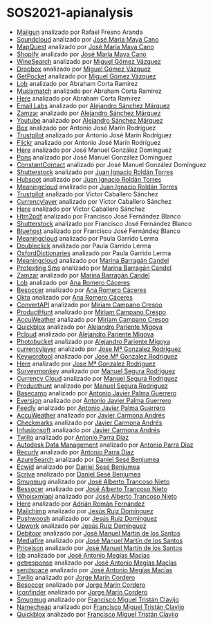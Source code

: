 # SOS2021-apianalysis
* [Mailgun](https://www.mailgun.com) analizado por Rafael Fresno Aranda
* [Soundcloud](https://developers.soundcloud.com/) analizado por [José María Maya Cano](https://github.com/josemarimaya)
* [MapQuest](https://developer.mapquest.com/) analizado por [José María Maya Cano](https://github.com/josemarimaya)
* [Shopify](https://shopify.dev/concepts/shopify-introduction) analizado por [José María Maya Cano](https://github.com/josemarimaya)
* [WineSearch](https://www.wine-searcher.com/) analizado por [Miguel Gómez Vázquez](https://github.com/migueclon98)
* [Dropbox](https://www.dropbox.com/plans?tab=personal) analizado por [Miguel Gómez Vázquez](https://github.com/migueclon98)
* [GetPocket](https://getpocket.com/premium) analizado por [Miguel Gómez Vázquez](https://github.com/migueclon98)
* [Lob](https://www.lob.com/) analizado por Abraham Corta Ramirez
* [Musixmatch](https://developer.musixmatch.com/) analizado por Abraham Corta Ramirez
* [Here](https://developer.here.com/) analizado por Abraham Corta Ramirez
* [Email Labs](https://emaillabs.io/en/pricing/) analizado por [Alejandro Sánchez Márquez](https://github.com/Alesanmar)
* [Zamzar](https://developers.zamzar.com/pricing) analizado por [Alejandro Sánchez Márquez](https://github.com/Alesanmar)
* [Youtube](https://developers.google.com/youtube/v3/determine_quota_cost) analizado por [Alejandro Sánchez Márquez](https://github.com/Alesanmar)
* [Box](https://www.box.com/es-419/pricing/business) analizado por Antonio José Marín Rodríguez
* [Trustpilot](https://business.trustpilot.com/plans) analizado por Antonio José Marín Rodríguez
* [Flickr](https://www.flickr.com/account/upgrade/pro) analizado por Antonio José Marín Rodríguez
* [Here](https://developer.here.com/pricing) analizado por José Manuel González Domínguez
* [Pons](http://en.pons.com/assets/docs/api_dict.pdf) analizado por José Manuel González Domínguez
* [ConstantContact](https://www.constantcontact.com/es/price-plans) analizado por José Manuel González Domínguez
* [Shutterstock](https://www.shutterstock.com/es/pricing) analizado por [Juan Ignacio Roldán Torres](https://github.com/juaroltor)
* [Hubspot](https://www.hubspot.es/pricing/marketing?term=annual&edition=starter) analizado por [Juan Ignacio Roldán Torres](https://github.com/juaroltor)
* [Meaningcloud](https://www.meaningcloud.com/es/productos/precios) analizado por [Juan Ignacio Roldán Torres](https://github.com/juaroltor)
* [Trustpilot](https://business.trustpilot.com) analizado por Víctor Caballero Sánchez
* [Currencylayer](https://currencylayer.com) analizado por Víctor Caballero Sánchez
* [Here](https://developer.here.com) analizado por Víctor Caballero Sánchez
* [Htm2pdf](https://www.htm2pdf.co.uk/plans-and-pricing/) analizado por Francisco José Fernández Blanco
* [Shutterstock](https://www.shutterstock.com/es/pricing) analizado por Francisco José Fernández Blanco
* [Bluehost](https://www.bluehost.com/web-hosting/signup) analizado por Francisco José Fernández Blanco
* [Meaningcloud](https://www.meaningcloud.com/) analizado por Paula Garrido Lerma
* [Doubleclick](https://ads.google.com/home/pricing/) analizado por Paula Garrido Lerma
* [OxfordDictionaries](https://developer.oxforddictionaries.com/) analizado por Paula Garrido Lerma
* [Meaningcloud](https://www.meaningcloud.com/es/productos/precios) analizado por [Marina Barragán Candel](https://github.com/MarinaBC)
* [Protexting Sms](https://www.protexting.com/messaging-pricing-spain.html) analizado por [Marina Barragán Candel](https://github.com/MarinaBC)
* [Zamzar](https://developers.zamzar.com/pricing) analizado por [Marina Barragán Candel](https://github.com/MarinaBC)
* [Lob](https://www.lob.com/) analizado por [Ana Romero Cáceres](https://github.com/anaromero99)
* [Besoccer](https://es.besoccer.com/api) analizado por [Ana Romero Cáceres](https://github.com/anaromero99)
* [Okta](https://www.okta.com/pricing/) analizado por [Ana Romero Cáceres](https://github.com/anaromero99)
* [ConvertAPI](https://www.convertapi.com/prices) analizado por [Miriam Campano Crespo](https://github.com/Mirishya)
* [ProductHunt](https://www.producthunt.com/ship) analizado por [Miriam Campano Crespo](https://github.com/Mirishya)
* [AccuWeather](https://developer.accuweather.com/packages) analizado por [Miriam Campano Crespo](https://github.com/Mirishya)
* [Quickblox](https://quickblox.com/) analizado por [Alejandro Pariente Migoya](https://github.com/RoundPegInASquareHole)
* [Pcloud](https://www.pcloud.com/es/eu) analizado por [Alejandro Pariente Migoya](https://github.com/RoundPegInASquareHole)
* [Photobucket](https://app.photobucket.com/explore) analizado por [Alejandro Pariente Migoya](https://github.com/RoundPegInASquareHole)
* [currencylayer](https://currencylayer.com/) analizado por [Jose Mª Gonzalez Rodriguez](https://github.com/josgonrod7)
* [Keywordtool](https://keywordtool.io/es) analizado por [Jose Mª Gonzalez Rodriguez](https://github.com/josgonrod7)
* [Here](https://developer.here.com/) analizado por [Jose Mª Gonzalez Rodriguez](https://github.com/josgonrod7)
* [Surveymonkey](https://es.surveymonkey.com/) analizado por [Manuel Segura Rodriguez](https://github.com/mansegrod)
* [Currency Cloud](https://www.currencycloud.com/) analizado por [Manuel Segura Rodriguez](https://github.com/mansegrod)
* [Producthunt](https://www.producthunt.com/) analizado por [Manuel Segura Rodriguez](https://github.com/mansegrod)
* [Basecamp](https://basecamp.com/) analizado por [Antonio Javier Palma Guerrero](https://github.com/ajpalma28)
* [Eversign](https://eversign.com) analizado por [Antonio Javier Palma Guerrero](https://github.com/ajpalma28)
* [Feedly](https://feedly.com/) analizado por [Antonio Javier Palma Guerrero](https://github.com/ajpalma28)
* [AccuWeather](https://developer.accuweather.com/packages) analizado por [Javier Carmona Andrés](https://github.com/JavierCarmona16)
* [Checkmarks](https://checkmarks.com/) analizado por [Javier Carmona Andrés](https://github.com/JavierCarmona16)
* [Infusionsoft](https://keap.com/pricing) analizado por [Javier Carmona Andrés](https://github.com/JavierCarmona16)
* [Twilio](https://sendgrid.com/) analizado por [Antonio Parra Diaz](https://github.com/antonioparra7)
* [Autodesk Data Management](https://forge.autodesk.com/) analizado por [Antonio Parra Diaz](https://github.com/antonioparra7)
* [Recurly](https://recurly.com/) analizado por [Antonio Parra Diaz](https://github.com/antonioparra7)
* [AzureSearch](https://azure.microsoft.com/es-es/pricing/details/search/) analizado por [Daniel Sesé Benjumea](https://github.com/Wocanilo)
* [Ecwid](https://www.ecwid.com/) analizado por [Daniel Sesé Benjumea](https://github.com/Wocanilo)
* [Scrive](https://www.scrive.com/) analizado por [Daniel Sesé Benjumea](https://github.com/Wocanilo)
* [Smugmug](https://www.smugmug.com/) analizado por [José Alberto Trancoso Nieto](https://github.com/AlbertoTNJ)
* [Bessocer](https://besoccer.com/) analizado por [José Alberto Trancoso Nieto](https://github.com/AlbertoTNJ)
* [Whoisxmlapi](https://main.whoisxmlapi.com/) analizado por [José Alberto Trancoso Nieto](https://github.com/AlbertoTNJ)
* [Here](https://developer.here.com/) analizado por [Adrián Román Fernández](https://github.com/Adrirofer)
* [Mailchimp](https://mailchimp.com/es/) analizado por [Jesús Ruiz Domínguez](https://github.com/jesruidom)
* [Pushwoosh](https://www.pushwoosh.com/) analizado por [Jesús Ruiz Domínguez](https://github.com/jesruidom)
* [Upwork](https://www.upwork.com/) analizado por [Jesús Ruiz Domínguez](https://github.com/jesruidom)
* [Debitoor](https://debitoor.com/) analizado por [José Manuel Martín de los Santos](https://github.com/spartano27)
* [Mediafire](https://www.mediafire.com/) analizado por [José Manuel Martín de los Santos](https://github.com/spartano27)
* [Pricejson](https://www.pricejson.com/) analizado por [José Manuel Martín de los Santos](https://github.com/spartano27)
* [lob](https://www.lob.com/) analizado por [José Antonio Megías Macías](https://github.com/josanmegias)
* [getresponse](https://www.getresponse.com/es) analizado por [José Antonio Megías Macías](https://github.com/josanmegias)
* [sendspace](https://www.sendspace.com/) analizado por [José Antonio Megías Macías](https://github.com/josanmegias)
* [Twilio](https://www.twilio.com/) analizado por [Jorge Marín Cordero](https://github.com/JorgeMarinC)
* [Besoccer](https://company.besoccer.com/api) analizado por [Jorge Marín Cordero](https://github.com/JorgeMarinC)
* [Iconfinder](https://www.iconfinder.com/) analizado por [Jorge Marín Cordero](https://github.com/JorgeMarinC)
* [Smugmug](https://www.smugmug.com/) analizado por [Francisco Miguel Tristán Clavijo](https://github.com/frankys99)
* [Namecheap](https://www.namecheap.com/) analizado por [Francisco Miguel Tristán Clavijo](https://github.com/frankys99)
* [Quickblox](https://quickblox.com/) analizado por [Francisco Miguel Tristán Clavijo](https://github.com/frankys99)


